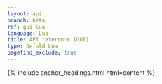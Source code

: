 ```yaml
---
layout: api
branch: beta
ref: gui-lua
language: Lua
title: API reference (GUI)
type: Defold Lua
pagefind_exclude: true
---
```

{% include anchor_headings.html html=content %}